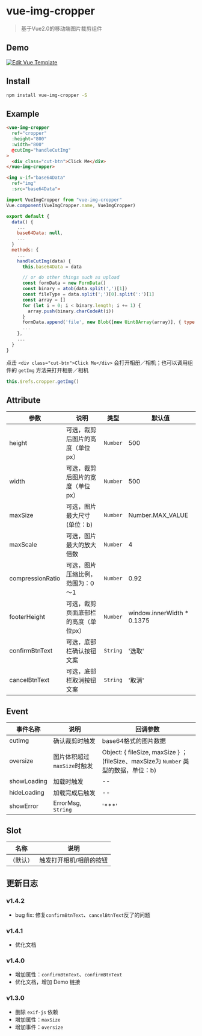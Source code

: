 # vue-img-cropper
> 基于Vue2.0的移动端图片裁剪组件

## Demo
[![Edit Vue Template](https://codesandbox.io/static/img/play-codesandbox.svg)](https://codesandbox.io/s/vue-template-s5f1o?fontsize=14)

## Install
```bash
npm install vue-img-cropper -S
```

## Example
```html
<vue-img-cropper
  ref="cropper"
  :height="800"
  :width="800"
  @cutImg="handleCutImg"
>
  <div class="cut-btn">Click Me</div>
</vue-img-cropper>

<img v-if="base64Data"
  ref="img"
  :src="base64Data">
```

```js
import VueImgCropper from "vue-img-cropper"
Vue.component(VueImgCropper.name, VueImgCropper)

export default {
  data() {
    ...
    base64Data: null,
    ...
  }
  methods: {
    ...
    handleCutImg(data) {
      this.base64Data = data

      // or do other things such as upload
      const formData = new FormData()
      const binary = atob(data.split(',')[1])
      const fileType = data.split(';')[0].split(':')[1]
      const array = []
      for (let i = 0; i < binary.length; i += 1) {
        array.push(binary.charCodeAt(i))
      }
      formData.append('file', new Blob([new Uint8Array(array)], { type: fileType }))
      ...
    },
    ...
  }
}
```

点击 `<div class="cut-btn">Click Me</div>` 会打开相册／相机；也可以调用组件的 `getImg` 方法来打开相册／相机
```js
this.$refs.cropper.getImg()
```

## Attribute
| 参数| 说明 | 类型 | 默认值 |
| --- | --- | --- |  --- |
| height | 可选，裁剪后图片的高度（单位px） | `Number` | 500 |
| width | 可选，裁剪后图片的宽度（单位px） | `Number` | 500 |
| maxSize | 可选，图片最大尺寸(单位：b) | `Number` | Number.MAX_VALUE |
| maxScale | 可选，图片最大的放大倍数 | `Number` | 4 |
| compressionRatio | 可选，图片压缩比例，范围为：0～1 | `Number` | 0.92 |
| footerHeight | 可选，裁剪页面底部栏的高度（单位px） | `Number` | window.innerWidth * 0.1375 |
| confirmBtnText | 可选，底部栏确认按钮文案 | `String` | '选取' |
| cancelBtnText | 可选，底部栏取消按钮文案 | `String` | '取消' |

## Event
| 事件名称 | 说明 | 回调参数 |
| --- | --- | --- |
| cutImg | 确认裁剪时触发 | base64格式的图片数据 |
| oversize | 图片体积超过`maxSize`时触发 | Object: { fileSize, maxSize } ；(fileSize、maxSize为 `Number` 类型的数据，单位：b) |
| showLoading | 加载时触发 | -- |
| hideLoading | 加载完成后触发 | -- |
| showError | ErrorMsg, `String` | '***' |

## Slot
| 名称 | 说明 |
| --- | --- |
| （默认） | 触发打开相机/相册的按钮 |

## 更新日志
### v1.4.2
* bug fix: 修复`confirmBtnText`、`cancelBtnText`反了的问题

### v1.4.1
* 优化文档

### v1.4.0
* 增加属性：`confirmBtnText`、`confirmBtnText`
* 优化文档，增加 Demo 链接

### v1.3.0
* 删除 `exif-js` 依赖
* 增加属性：`maxSize`
* 增加事件：`oversize`
